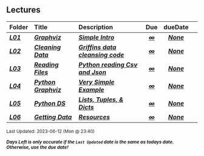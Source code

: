 ## Lectures

| Folder | Title | Description | Due | dueDate |  |
|:------|:------|:------|:-----:|:-----:|-----|
| ***<a href="https://github.com/rugbyprof/4883-Software-Tools/tree/master/Lectures/L01">L01</a>*** | ***<a href="https://github.com/rugbyprof/4883-Software-Tools/tree/master/Lectures/L01"> Graphviz </a>*** | ***<a href="https://github.com/rugbyprof/4883-Software-Tools/tree/master/Lectures/L01"> Simple Intro</a>*** | ***<a href="https://github.com/rugbyprof/4883-Software-Tools/tree/master/Lectures/L01"> ∞</a>*** | ***<a href="https://github.com/rugbyprof/4883-Software-Tools/tree/master/Lectures/L01">None</a>*** |  |
| ***<a href="https://github.com/rugbyprof/4883-Software-Tools/tree/master/Lectures/L02">L02</a>*** | ***<a href="https://github.com/rugbyprof/4883-Software-Tools/tree/master/Lectures/L02"> Cleaning Data </a>*** | ***<a href="https://github.com/rugbyprof/4883-Software-Tools/tree/master/Lectures/L02"> Griffins data cleansing code</a>*** | ***<a href="https://github.com/rugbyprof/4883-Software-Tools/tree/master/Lectures/L02"> ∞</a>*** | ***<a href="https://github.com/rugbyprof/4883-Software-Tools/tree/master/Lectures/L02">None</a>*** |  |
| ***<a href="https://github.com/rugbyprof/4883-Software-Tools/tree/master/Lectures/L03">L03</a>*** | ***<a href="https://github.com/rugbyprof/4883-Software-Tools/tree/master/Lectures/L03"> Reading Files </a>*** | ***<a href="https://github.com/rugbyprof/4883-Software-Tools/tree/master/Lectures/L03"> Python reading Csv and Json</a>*** | ***<a href="https://github.com/rugbyprof/4883-Software-Tools/tree/master/Lectures/L03"> ∞</a>*** | ***<a href="https://github.com/rugbyprof/4883-Software-Tools/tree/master/Lectures/L03">None</a>*** |  |
| ***<a href="https://github.com/rugbyprof/4883-Software-Tools/tree/master/Lectures/L04">L04</a>*** | ***<a href="https://github.com/rugbyprof/4883-Software-Tools/tree/master/Lectures/L04"> Python Graphviz </a>*** | ***<a href="https://github.com/rugbyprof/4883-Software-Tools/tree/master/Lectures/L04"> Very Simple Example</a>*** | ***<a href="https://github.com/rugbyprof/4883-Software-Tools/tree/master/Lectures/L04"> ∞</a>*** | ***<a href="https://github.com/rugbyprof/4883-Software-Tools/tree/master/Lectures/L04">None</a>*** |  |
| ***<a href="https://github.com/rugbyprof/4883-Software-Tools/tree/master/Lectures/L05">L05</a>*** | ***<a href="https://github.com/rugbyprof/4883-Software-Tools/tree/master/Lectures/L05"> Python DS </a>*** | ***<a href="https://github.com/rugbyprof/4883-Software-Tools/tree/master/Lectures/L05"> Lists, Tuples, & Dicts</a>*** | ***<a href="https://github.com/rugbyprof/4883-Software-Tools/tree/master/Lectures/L05"> ∞</a>*** | ***<a href="https://github.com/rugbyprof/4883-Software-Tools/tree/master/Lectures/L05">None</a>*** |  |
| ***<a href="https://github.com/rugbyprof/4883-Software-Tools/tree/master/Lectures/L06">L06</a>*** | ***<a href="https://github.com/rugbyprof/4883-Software-Tools/tree/master/Lectures/L06"> Getting Data </a>*** | ***<a href="https://github.com/rugbyprof/4883-Software-Tools/tree/master/Lectures/L06"> Resources</a>*** | ***<a href="https://github.com/rugbyprof/4883-Software-Tools/tree/master/Lectures/L06"> ∞</a>*** | ***<a href="https://github.com/rugbyprof/4883-Software-Tools/tree/master/Lectures/L06">None</a>*** |  |

<sup>Last Updated: 2023-06-12 (Mon @ 23:40)</sup> 

<sup>***Days Left is only accurate if the `Last Updated` date is the same as todays date. Otherwise, use the due date!***</sup> 